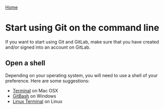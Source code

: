 [Home](README.md)
# Start using Git on the command line

If you want to start using Git and GitLab, make sure that you have created and/or signed into an account on GitLab.
## Open a shell

Depending on your operating system, you will need to use a shell of your preference. Here are some suggestions:
* [Terminal](http://blog.teamtreehouse.com/introduction-to-the-mac-os-x-command-line) on Mac OSX
* [GitBash](https://msysgit.github.io/) on Windows
* [Linux Terminal](http://www.howtogeek.com/140679/beginner-geek-how-to-start-using-the-linux-terminal/) on Linux

